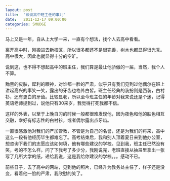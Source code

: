 ```yaml
---
layout: post
title:  "谈谈高中班主任的事儿"
date:   2011-12-17 09:00:00
categories: SMUDGE
---
```


马上又是一年，自从上大学一来，一直有个想法，找个人去高中看看。



离开高中时，刚搬进去新校区，所以很多都还不是很完善，树木也都显得很光秃。高中很大，因此也就显得十分的空旷。



说到这，也不得不想起高中的班主任，我们算是最让他骄傲的一届，当然，我个人不算。



黝黑的皮肤，犀利的眼神，对谁都一脸的严肃，似乎只有我们见到过他偶尔在班上讲起高兴的事笑一笑，露出的牙齿也格外白皙。班主任经典的装扮则是西装，白衬衫，还有更白的牙齿。比较显老，所以至今班主任的年龄对我来说还是个迷，记得英语老师提到过，说他只有30来岁，我觉得打死我都不信。



这样的外表，以至于上晚自习的时候一般都很难发现他，因为夜色和他的肤色相互交融，幸好有标志性的白衬衫，或者偶尔露出点牙齿。



一直很感激他对我们的严加管教，不管是为自己的名誉，还是为我们的将来，高中这么一段有他经历毕生都难忘了。高考结束后，我和别人顶着夏日来到他办公室，想咨询下我们的志愿应该如何填，他有哪些建议的学校。见到我，班主任已然没有笑，考的不怎么样。问了下我考了多少分，我刚说完，老班直接从抽屉里拿出一张写了几所大学的纸，递给我说，这是我给你建议的学校。。。感动不已。



前些日子，去了高中的网站，见到他的照片，已经升为教务处主任了，样子还是没变，看着他一脸的严肃，我欣慰的笑了。